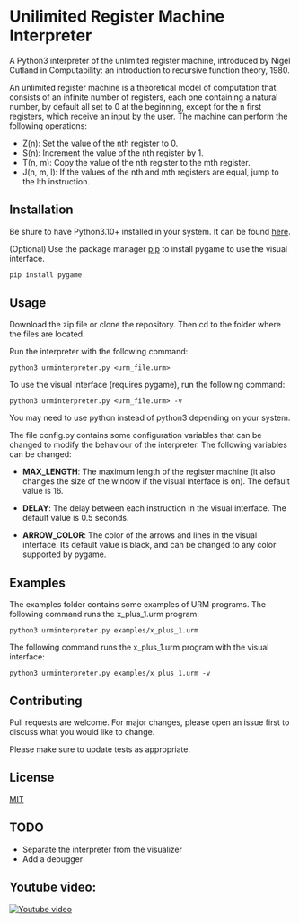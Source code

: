 # Unilimited Register Machine Interpreter

A Python3 interpreter of the unlimited register machine, introduced by Nigel Cutland in Computability: an introduction to recursive function theory, 1980.  

An unlimited register machine is a theoretical model of computation that consists of an infinite number of registers, each one containing a natural number, by default all set to 0 at the beginning, except for the n first registers, which receive an input by the user. The machine can perform the following operations:

* Z(n): Set the value of the nth register to 0.
* S(n): Increment the value of the nth register by 1.
* T(n, m): Copy the value of the nth register to the mth register.
* J(n, m, l): If the values of the nth and mth registers are equal, jump to the lth instruction.

## Installation

Be shure to have Python3.10+ installed in your system. It can be found [here](https://www.python.org/downloads/).

(Optional) Use the package manager [pip](https://pip.pypa.io/en/stable/) to install pygame to use the visual interface.

```bash
pip install pygame
```

## Usage

Download the zip file or clone the repository. Then cd to the folder where the files are located.

Run the interpreter with the following command:

```shell
python3 urminterpreter.py <urm_file.urm>
```

To use the visual interface (requires pygame), run the following command:

```shell
python3 urminterpreter.py <urm_file.urm> -v
```

You may need to use python instead of python3 depending on your system.

The file config.py contains some configuration variables that can be changed to modify the behaviour of the interpreter. The following variables can be changed: 

* **MAX_LENGTH**: The maximum length of the register machine (it also changes the size of the window if the visual interface is on). The default value is 16.

* **DELAY**: The delay between each instruction in the visual interface. The default value is 0.5 seconds.

* **ARROW_COLOR**: The color of the arrows and lines in the visual interface. Its default value is black, and can be changed to any color supported by pygame.

## Examples

The examples folder contains some examples of URM programs. The following command runs the x_plus_1.urm program:

```shell
python3 urminterpreter.py examples/x_plus_1.urm
```

The following command runs the x_plus_1.urm program with the visual interface:

```shell
python3 urminterpreter.py examples/x_plus_1.urm -v
```

## Contributing

Pull requests are welcome. For major changes, please open an issue first
to discuss what you would like to change.

Please make sure to update tests as appropriate.

## License

[MIT](https://choosealicense.com/licenses/mit/)


## TODO

* Separate the interpreter from the visualizer
* Add a debugger

## Youtube video:
[![Youtube video](https://img.youtube.com/vi/PLMU1lKPtMc/0.jpg)](https://www.youtube.com/watch?v=PLMU1lKPtMc)
